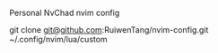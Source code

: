 
Personal NvChad nvim config



git clone git@github.com:RuiwenTang/nvim-config.git ~/.config/nvim/lua/custom
